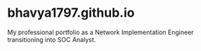 # bhavya1797.github.io
My professional portfolio as a Network Implementation Engineer transitioning into SOC Analyst.
